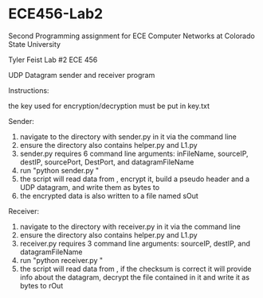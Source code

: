 # ECE456-Lab2
Second Programming assignment for ECE Computer Networks at Colorado State University

Tyler Feist
Lab #2
ECE 456

UDP Datagram sender and receiver program

Instructions:

the key used for encryption/decryption must be put in key.txt

Sender:
1) navigate to the directory with sender.py in it via the command line
2) ensure the directory also contains helper.py and L1.py
3) sender.py requires 6 command line arguments: inFileName, sourceIP, destIP, sourcePort, DestPort, and datagramFileName 
4) run "python sender.py <inFileName> <sourceIP> <destIP> <sourcePort> <DestPort> <datagramFileName>"
5) the script will read data from <inFileName>, encrypt it, build a pseudo header and a UDP datagram, and write them as bytes to <datagramFileName>
6) the encrypted data is also written to a file named sOut

Receiver:
1) navigate to the directory with receiver.py in it via the command line
2) ensure the directory also contains helper.py and L1.py
3) receiver.py requires 3 command line arguments: sourceIP, destIP, and datagramFileName
4) run "python receiver.py <sourceIP> <destIP> <datagramFileName>"
5) the script will read data from <datagramFileName>, if the checksum is correct it will provide info about the datagram, decrypt the file contained in it and write it as bytes to rOut  
